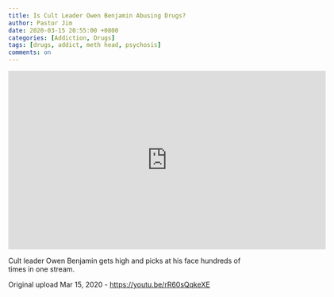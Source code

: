 ```yaml
---
title: Is Cult Leader Owen Benjamin Abusing Drugs?
author: Pastor Jim
date: 2020-03-15 20:55:00 +0800
categories: [Addiction, Drugs]
tags: [drugs, addict, meth head, psychosis]
comments: on
---
```




<iframe width="640" height="360" scrolling="no" frameborder="0" style="border: none;" src="https://www.bitchute.com/embed/onTapaCS8NDq/"></iframe>



Cult leader Owen Benjamin gets high and picks at his face hundreds of times in one stream.



Original upload Mar 15, 2020 - https://youtu.be/rR60sQqkeXE

